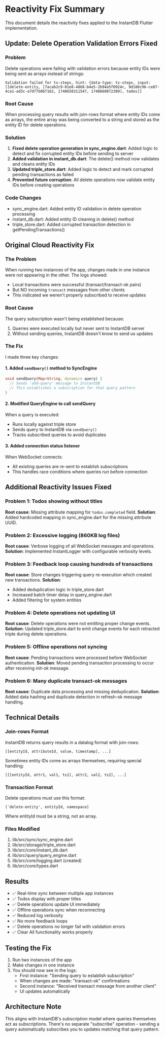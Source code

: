 # Reactivity Fix Summary

This document details the reactivity fixes applied to the InstantDB Flutter implementation.

## Update: Delete Operation Validation Errors Fixed

### Problem
Delete operations were failing with validation errors because entity IDs were being sent as arrays instead of strings:
```
Validation failed for tx-steps, hint: {data-type: tx-steps, input: [[delete-entity, [7acab2c9-01e8-4868-b4e5-2b94a5f0924c, 9d180c96-ce87-4ca1-ad3c-a7d77b067162, 1748658311547, 1748660872389], todos]]
```

### Root Cause
When processing query results with join-rows format where entity IDs come as arrays, the entire array was being converted to a string and stored as the entity ID for delete operations.

### Solution
1. **Fixed delete operation generation in sync_engine.dart**: Added logic to detect and fix corrupted entity IDs before sending to server
2. **Added validation in instant_db.dart**: The delete() method now validates and cleans entity IDs
3. **Updated triple_store.dart**: Added logic to detect and mark corrupted pending transactions as failed
4. **Prevented future corruption**: All delete operations now validate entity IDs before creating operations

### Code Changes
- sync_engine.dart: Added entity ID validation in delete operation processing
- instant_db.dart: Added entity ID cleaning in delete() method
- triple_store.dart: Added corrupted transaction detection in getPendingTransactions()

## Original Cloud Reactivity Fix

### The Problem
When running two instances of the app, changes made in one instance were not appearing in the other. The logs showed:
- Local transactions were successful (transact/transact-ok pairs)
- But NO incoming `transact` messages from other clients
- This indicated we weren't properly subscribed to receive updates

### Root Cause
The query subscription wasn't being established because:
1. Queries were executed locally but never sent to InstantDB server
2. Without sending queries, InstantDB doesn't know to send us updates

### The Fix
I made three key changes:

#### 1. Added `sendQuery()` method to SyncEngine
```dart
void sendQuery(Map<String, dynamic> query) {
  // Sends 'add-query' message to InstantDB
  // This establishes a subscription for that query pattern
}
```

#### 2. Modified QueryEngine to call sendQuery
When a query is executed:
- Runs locally against triple store
- Sends query to InstantDB via `sendQuery()`
- Tracks subscribed queries to avoid duplicates

#### 3. Added connection status listener
When WebSocket connects:
- All existing queries are re-sent to establish subscriptions
- This handles race conditions where queries run before connection

## Additional Reactivity Issues Fixed

### Problem 1: Todos showing without titles
**Root cause**: Missing attribute mapping for `todos.completed` field.
**Solution**: Added hardcoded mapping in sync_engine.dart for the missing attribute UUID.

### Problem 2: Excessive logging (860KB log files)
**Root cause**: Verbose logging of all WebSocket messages and operations.
**Solution**: Implemented InstantLogger with configurable verbosity levels.

### Problem 3: Feedback loop causing hundreds of transactions
**Root cause**: Store changes triggering query re-execution which created new transactions.
**Solution**: 
- Added deduplication logic in triple_store.dart
- Increased batch timer delay in query_engine.dart
- Added filtering for system entities

### Problem 4: Delete operations not updating UI
**Root cause**: Delete operations were not emitting proper change events.
**Solution**: Updated triple_store.dart to emit change events for each retracted triple during delete operations.

### Problem 5: Offline operations not syncing
**Root cause**: Pending transactions were processed before WebSocket authentication.
**Solution**: Moved pending transaction processing to occur after receiving init-ok message.

### Problem 6: Many duplicate transact-ok messages
**Root cause**: Duplicate data processing and missing deduplication.
**Solution**: Added data hashing and duplicate detection in refresh-ok message handling.

## Technical Details

### Join-rows Format
InstantDB returns query results in a datalog format with join-rows:
```
[[entityId, attributeId, value, timestamp], ...]
```

Sometimes entity IDs come as arrays themselves, requiring special handling:
```
[[[entityId, attr1, val1, ts1], attr2, val2, ts2], ...]
```

### Transaction Format
Delete operations must use this format:
```
['delete-entity', entityId, namespace]
```
Where entityId must be a string, not an array.

### Files Modified
1. lib/src/sync/sync_engine.dart
2. lib/src/storage/triple_store.dart
3. lib/src/core/instant_db.dart
4. lib/src/query/query_engine.dart
5. lib/src/core/logging.dart (created)
6. lib/src/core/types.dart

## Results
- ✅ Real-time sync between multiple app instances
- ✅ Todos display with proper titles
- ✅ Delete operations update UI immediately
- ✅ Offline operations sync when reconnecting
- ✅ Reduced log verbosity
- ✅ No more feedback loops
- ✅ Delete operations no longer fail with validation errors
- ✅ Clear All functionality works properly

## Testing the Fix
1. Run two instances of the app
2. Make changes in one instance
3. You should now see in the logs:
   - First instance: "Sending query to establish subscription"
   - When changes are made: "transact-ok" confirmations
   - Second instance: "Received transact message from another client"
   - UI updates automatically

## Architecture Note
This aligns with InstantDB's subscription model where queries themselves act as subscriptions. There's no separate "subscribe" operation - sending a query automatically subscribes you to updates matching that query pattern.